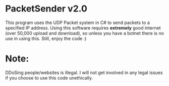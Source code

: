 # PacketSender v2.0
This program uses the UDP Packet system in C# to send packets to a specified IP address. Using this software requires **extremely** good internet (over 50,000 upload and download), so unless you have a botnet there is no use in using this. Still, enjoy the code :)

# Note:
DDoSing people/websites is illegal. I will not get involved in any legal issues if you choose to use this code unethically.
